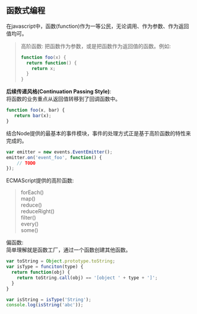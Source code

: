 ## 函数式编程
在javascript中，函数(function)作为一等公民，无论调用、作为参数、作为返回值均可。  

>高阶函数: 把函数作为参数，或是把函数作为返回值的函数。例如:  
>```js
>function foo(x) {
>   return function() {
>     return x;
>   }
>}
>```

**后续传递风格(Continuation Passing Style)**:  
将函数的业务重点从返回值转移到了回调函数中。  
```js
function foo(x, bar) {
   return bar(x);
}
```
结合Node提供的最基本的事件模块，事件的处理方式正是基于高阶函数的特性来完成的。

```js
var emitter = new events.EventEmitter();
emitter.on('event_foo', function() {
    // TODO
});
```
ECMAScript提供的高阶函数:
>forEach()  
map()  
reduce()  
reduceRight()  
filter()  
every()  
some()  

偏函数:  
简单理解就是函数工厂，通过一个函数创建其他函数。
```js
var toString = Object.prototype.toString;
var isType = funciton(type) {
  return function(obj) {
    return toString.call(obj) == '[object ' + type + ']';
  }
}

var isString = isType('String');
console.log(isString('abc'));
```
